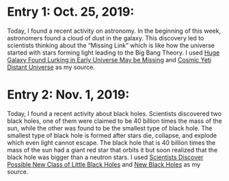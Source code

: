 # Entry 1: Oct. 25, 2019:
Today, I found a recent activity on astronomy. In the beginning of this week, astronomers found a cloud of dust in the galaxy. This discovery led to scientists thinking about the “Missing Link” which is like how the universe started with stars forming light leading to the Big Bang Theory. I used [Huge Galaxy Found Lurking in Early Universe May be Missing](https://astronomynow.com/2019/10/23/huge-galaxy-found-lurking-in-early-universe-may-be-missing-link/) and [Cosmic Yeti Distant Universe](https://www.cnn.com/2019/10/22/world/cosmic-yeti-distant-universe-scn/index.html) as my source.

# Entry 2: Nov. 1, 2019:
Today, I found a recent activity about black holes. Scientists discovered two black holes, one of them were claimed to be 40 billion times the mass of the sun, while the other was found to be the smallest type of black hole. The smallest type of black hole is formed after stars die, collapse, and explode which even light cannot escape. The black hole that is 40 billion times the mass of the sun had a giant red star that orbits it but soon realized that the black hole was bigger than a neutron stars. I used [Scientists Discover Possible New Class of Little Black Holes](https://www.sciencealert.com/scientists-discover-possible-new-class-of-little-black-holes) and [New Black Holes](https://www.cnn.com/2019/10/31/world/new-black-holes-scn/index.html) as my source.
